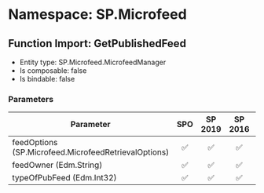 # Namespace: SP.Microfeed

## Function Import: GetPublishedFeed

- Entity type: SP.Microfeed.MicrofeedManager
- Is composable: false
- Is bindable: false

### Parameters

Parameter | SPO | SP 2019 | SP 2016 | SP 2013
----------|:---:|:-------:|:-------:|:-------
feedOptions (SP.Microfeed.MicrofeedRetrievalOptions) | ✅ | ✅ | ✅ | ✅
feedOwner (Edm.String) | ✅ | ✅ | ✅ | ✅
typeOfPubFeed (Edm.Int32) | ✅ | ✅ | ✅ | ✅